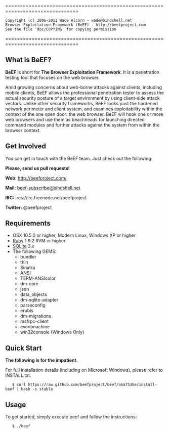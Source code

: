 ===============================================================================
   
    Copyright (c) 2006-2013 Wade Alcorn - wade@bindshell.net
    Browser Exploitation Framework (BeEF) - http://beefproject.com
    See the file 'doc/COPYING' for copying permission

===============================================================================

What is BeEF?
-------------

__BeEF__ is short for __The Browser Exploitation Framework__. It is a penetration testing tool that focuses on the web browser.

Amid growing concerns about web-borne attacks against clients, including mobile clients, BeEF allows the professional penetration tester to assess the actual security posture of a target environment by using client-side attack vectors. Unlike other security frameworks, BeEF looks past the hardened network perimeter and client system, and examines exploitability within the context of the one open door: the web browser. BeEF will hook one or more web browsers and use them as beachheads for launching directed command modules and further attacks against the system from within the browser context.


Get Involved 
------------

You can get in touch with the BeEF team. Just check out the following: 


__Please, send us pull requests!__

__Web:__ http://beefproject.com/

__Mail:__ beef-subscribe@bindshell.net

__IRC:__ ircs://irc.freenode.net/beefproject

__Twitter:__ @beefproject


Requirements
------------

* OSX 10.5.0 or higher, Modern Linux, Windows XP or higher
* [Ruby](http://rubylang.org) 1.9.2 RVM or higher
* [SQLite](http://sqlite.org) 3.x
* The following GEMS: 
   - bundler 
   - thin
   - Sinatra 
   - ANSI 
   - TERM-ANSIcolor 
   - dm-core 
   - json 
   - data_objects 
   - dm-sqlite-adapter 
   - parseconfig 
   - erubis 
   - dm-migrations 
   - msfrpc-client 
   - eventmachine
   - win32console (Windows Only)


Quick Start
----------- 

__The following is for the impatient.__ 

For full installation details (including on Microsoft Windows), please refer to INSTALL.txt. 

       $ curl https://raw.github.com/beefproject/beef/a6a7536e/install-beef | bash -s stable


Usage 
----- 

To get started, simply execute beef and follow the instructions: 

       $ ./beef

